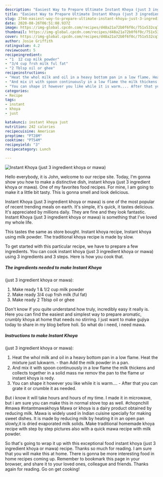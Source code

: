 ```yaml
---
description: "Easiest Way to Prepare Ultimate Instant Khoya (just 3 ingredient khoya or mawa)"
title: "Easiest Way to Prepare Ultimate Instant Khoya (just 3 ingredient khoya or mawa)"
slug: 2744-easiest-way-to-prepare-ultimate-instant-khoya-just-3-ingredient-khoya-or-mawa
date: 2020-08-26T06:51:08.937Z
image: https://img-global.cpcdn.com/recipes/d48a21a72b0f6f0c/751x532cq70/instant-khoya-just-3-ingredient-khoya-or-mawa-recipe-main-photo.jpg
thumbnail: https://img-global.cpcdn.com/recipes/d48a21a72b0f6f0c/751x532cq70/instant-khoya-just-3-ingredient-khoya-or-mawa-recipe-main-photo.jpg
cover: https://img-global.cpcdn.com/recipes/d48a21a72b0f6f0c/751x532cq70/instant-khoya-just-3-ingredient-khoya-or-mawa-recipe-main-photo.jpg
author: Josie Griffith
ratingvalue: 4.2
reviewcount: 5
recipeingredient:
- "1  12 cup milk powder"
- "3/4 cup frsh milk ful fat"
- "2 Tblsp oil or ghee"
recipeinstructions:
- "Heat the whol milk and oil in a heavy bottom pan in a low flame. Heat the mixture just lukwarm. than Add the milk powder in a pan."
- "And mix it with spoon continuously in a low flame the milk thickens and collects together in a solid mass nw remov the pan to the flame ur instant khoya is redy."
- "You can shape it however you like while it is warm.... After that you can grate it or crumble it as needed."
categories:
- Recipe
tags:
- instant
- khoya
- just

katakunci: instant khoya just 
nutrition: 242 calories
recipecuisine: American
preptime: "PT28M"
cooktime: "PT54M"
recipeyield: "3"
recipecategory: Lunch

---
```



![Instant Khoya
(just 3 ingredient khoya or mawa)](https://img-global.cpcdn.com/recipes/d48a21a72b0f6f0c/751x532cq70/instant-khoya-just-3-ingredient-khoya-or-mawa-recipe-main-photo.jpg)

Hello everybody, it is John, welcome to our recipe site. Today, I'm gonna show you how to make a distinctive dish, instant khoya
(just 3 ingredient khoya or mawa). One of my favorites food recipes. For mine, I am going to make it a little bit tasty. This is gonna smell and look delicious.

Instant Khoya
(just 3 ingredient khoya or mawa) is one of the most popular of recent trending meals on earth. It's simple, it's quick, it tastes delicious. It's appreciated by millions daily. They are fine and they look fantastic. Instant Khoya
(just 3 ingredient khoya or mawa) is something that I've loved my whole life.

This tastes the same as store bought. Instant khoya recipe, Instant khoya using milk powder. The traditional khoya recipe is made by slow.


To get started with this particular recipe, we have to prepare a few ingredients. You can cook instant khoya
(just 3 ingredient khoya or mawa) using 3 ingredients and 3 steps. Here is how you cook that.

<!--inarticleads1-->

##### The ingredients needed to make Instant Khoya
(just 3 ingredient khoya or mawa):

1. Make ready 1 &amp; 1/2 cup milk powder
1. Make ready 3/4 cup frsh milk (ful fat)
1. Make ready 2 Tblsp oil or ghee


Don&#39;t know if you quite understand how truly, incredibly easy it really is. Here you can find the easiest and simplest way to prepare aromatic, crumbly khoya at home that needs no stirring. I just want to make gujiya today to share in my blog before holi. So what do i need, i need mawa. 

<!--inarticleads2-->

##### Instructions to make Instant Khoya
(just 3 ingredient khoya or mawa):

1. Heat the whol milk and oil in a heavy bottom pan in a low flame. Heat the mixture just lukwarm. - than Add the milk powder in a pan.
1. And mix it with spoon continuously in a low flame the milk thickens and collects together in a solid mass nw remov the pan to the flame ur instant khoya is redy.
1. You can shape it however you like while it is warm.... - After that you can grate it or crumble it as needed.


But i know it will take hours and hours of my time. I made it in microwave, but i am sure you can make this in normal stove top as well. #chopnchill #mawa #intantmawakhoya Mawa or khoya is a dairy product obtained by reducing milk. Mawa is widely used in Indian cuisine specially for making sweet dishes. It is made by reducing milk by heating it in an open pan slowly,it is dried evaporated milk solids. Make traditional homemade khoya recipe with step by step pictures also with a quick mawa recipe with milk powder. 

So that's going to wrap it up with this exceptional food instant khoya
(just 3 ingredient khoya or mawa) recipe. Thanks so much for reading. I am sure that you will make this at home. There is gonna be more interesting food in home recipes coming up. Remember to bookmark this page in your browser, and share it to your loved ones, colleague and friends. Thanks again for reading. Go on get cooking!
